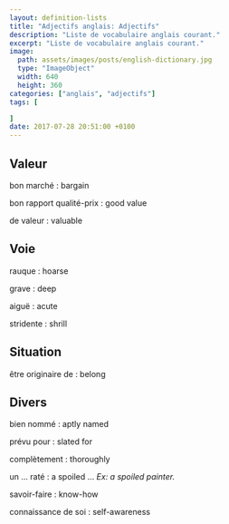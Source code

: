 ```yaml
---
layout: definition-lists
title: "Adjectifs anglais: Adjectifs"
description: "Liste de vocabulaire anglais courant."
excerpt: "Liste de vocabulaire anglais courant."
image:
  path: assets/images/posts/english-dictionary.jpg
  type: "ImageObject"
  width: 640
  height: 360
categories: ["anglais", "adjectifs"]
tags: [

]
date: 2017-07-28 20:51:00 +0100
---
```


## Valeur

bon marché
: bargain

bon rapport qualité-prix
: good value

de valeur
: valuable


## Voie

rauque
: hoarse

grave
: deep

aiguë
: acute

stridente
: shrill


## Situation

être originaire de
: belong


## Divers

bien nommé
: aptly named

prévu pour
: slated for

complètement
: thoroughly

un ... raté
: a spoiled ...
*Ex: a spoiled painter.*

savoir-faire
: know-how

connaissance de soi
: self-awareness
